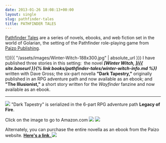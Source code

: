 ```yaml
---
date: 2013-01-26 18:08:13+00:00
layout: single
slug: pathfinder-tales
title: PATHFINDER TALES
---
```


[Pathfinder Tales](http://paizo.com/pathfinder/tales) are a series of novels, ebooks, and web fiction set in the world of Golarian, the setting of the Pathfinder role-playing game from [Paizo Publishing](http://www.paizo.com).

![]({{ "/assets/images/Winter-Witch-188x300.jpg" | absolute_url }}) I have published three stories in this setting:  the novel _**[Winter Witch, ]({{ site.baseurl }}{% link books/pathfinder-tales/winter-witch-info.md %})**_ written with Dave Gross; the six-part novella **"Dark Tapestry,"** originally published in an RPG adventure path and now available as an ebook; and **"The Illusionist,"** a short story written for the _Wayfinder_ fanzine and now available as an ebook.

* * *

[![](//ws-na.amazon-adsystem.com/widgets/q?_encoding=UTF8&MarketPlace=US&ASIN=1601251599&ServiceVersion=20070822&ID=AsinImage&WS=1&Format=_SL250_&tag=elainecu-20)](https://www.amazon.com/gp/product/1601251599/ref=as_li_tl?ie=UTF8&camp=1789&creative=9325&creativeASIN=1601251599&linkCode=as2&tag=elainecu-20&linkId=303c07a8c0e20fab9266e3a4a55b5341) "Dark Tapestry" is serialized in the 6-part RPG adventure path **Legacy of Fire**.

Click on the image to go to Amazon.com
![](//ir-na.amazon-adsystem.com/e/ir?t=elainecu-20&l=am2&o=1&a=1601251602)
![](//ir-na.amazon-adsystem.com/e/ir?t=elainecu-20&l=am2&o=1&a=1601251610)

Alternately, you can purchase the entire novella as an ebook from the Paizo website. [**Here's a link. ![](//ir-na.amazon-adsystem.com/e/ir?t=elainecu-20&l=am2&o=1&a=1601251734)**](http://paizo.com/products/btpy8k9m?Pathfinder-Tales-Dark-Tapestry-ePub)
